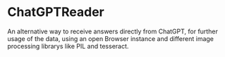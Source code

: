# ChatGPTReader
An alternative way to receive answers directly from ChatGPT, for further usage of the data, using an open Browser instance and different image processing librarys like PIL and tesseract.
